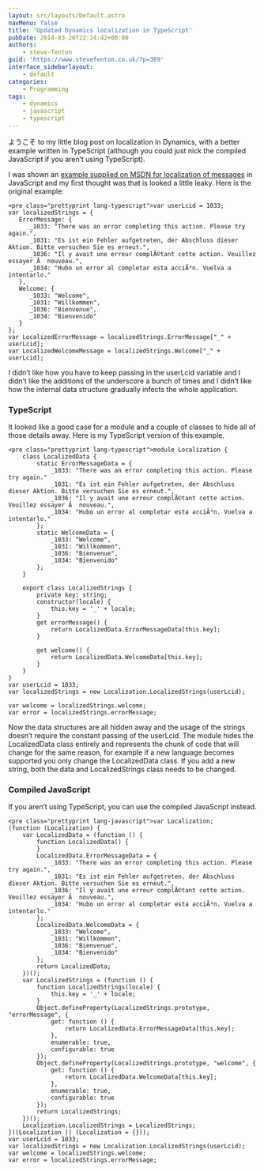```yaml
---
layout: src/layouts/Default.astro
navMenu: false
title: 'Updated Dynamics localization in TypeScript'
pubDate: 2014-03-26T22:24:42+00:00
authors:
    - steve-fenton
guid: 'https://www.stevefenton.co.uk/?p=369'
interface_sidebarlayout:
    - default
categories:
    - Programming
tags:
    - dynamics
    - javascript
    - typescript
---
```


ようこそ to my little blog post on localization in Dynamics, with a better example written in TypeScript (although you could just nick the compiled JavaScript if you aren’t using TypeScript).

I was shown an [example supplied on MSDN for localization of messages](http://msdn.microsoft.com/en-us/library/hh670609.aspx) in JavaScript and my first thought was that is looked a little leaky. Here is the original example:

```
<pre class="prettyprint lang-typescript">var userLcid = 1033;
var localizedStrings = {
   ErrorMessage: {
      _1033: "There was an error completing this action. Please try again.",
      _1031: "Es ist ein Fehler aufgetreten, der Abschluss dieser Aktion. Bitte versuchen Sie es erneut.",
      _1036: "Il y avait une erreur complÃ©tant cette action. Veuillez essayer Ã  nouveau.",
      _1034: "Hubo un error al completar esta acciÃ³n. Vuelva a intentarlo."
   },
   Welcome: {
      _1033: "Welcome",
      _1031: "Willkommen",
      _1036: "Bienvenue",
      _1034: "Bienvenido"
   }
};
var LocalizedErrorMessage = localizedStrings.ErrorMessage["_" + userLcid];
var LocalizedWelcomeMessage = localizedStrings.Welcome["_" + userLcid];
```
I didn’t like how you have to keep passing in the userLcid variable and I didn’t like the additions of the underscore a bunch of times and I didn’t like how the internal data structure gradually infects the whole application.

### TypeScript

It looked like a good case for a module and a couple of classes to hide all of those details away. Here is my TypeScript version of this example.

```
<pre class="prettyprint lang-typescript">module Localization {
    class LocalizedData {
        static ErrorMessageData = {
            _1033: "There was an error completing this action. Please try again."
            _1031: "Es ist ein Fehler aufgetreten, der Abschluss dieser Aktion. Bitte versuchen Sie es erneut.",
            _1036: "Il y avait une erreur complÃ©tant cette action. Veuillez essayer Ã  nouveau.",
            _1034: "Hubo un error al completar esta acciÃ³n. Vuelva a intentarlo."
        };
        static WelcomeData = {
            _1033: "Welcome",
            _1031: "Willkommen",
            _1036: "Bienvenue",
            _1034: "Bienvenido"
        };
    }
         
    export class LocalizedStrings {
        private key: string;
        constructor(locale) {
            this.key = '_' + locale;
        }
        get errorMessage() {
            return LocalizedData.ErrorMessageData[this.key];
        }
               
        get welcome() {
            return LocalizedData.WelcomeData[this.key];
        }
    }
}
var userLcid = 1033;
var localizedStrings = new Localization.LocalizedStrings(userLcid);
 
var welcome = localizedStrings.welcome;
var error = localizedStrings.errorMessage;
```
Now the data structures are all hidden away and the usage of the strings doesn’t require the constant passing of the userLcid. The module hides the LocalizedData class entirely and represents the chunk of code that will change for the same reason, for example if a new language becomes supported you only change the LocalizedData class. If you add a new string, both the data and LocalizedStrings class needs to be changed.

### Compiled JavaScript

If you aren’t using TypeScript, you can use the compiled JavaScript instead.

```
<pre class="prettyprint lang-javascript">var Localization;
(function (Localization) {
    var LocalizedData = (function () {
        function LocalizedData() {
        }
        LocalizedData.ErrorMessageData = {
            _1033: "There was an error completing this action. Please try again.",
            _1031: "Es ist ein Fehler aufgetreten, der Abschluss dieser Aktion. Bitte versuchen Sie es erneut.",
            _1036: "Il y avait une erreur complÃ©tant cette action. Veuillez essayer Ã  nouveau.",
            _1034: "Hubo un error al completar esta acciÃ³n. Vuelva a intentarlo."
        };
        LocalizedData.WelcomeData = {
            _1033: "Welcome",
            _1031: "Willkommen",
            _1036: "Bienvenue",
            _1034: "Bienvenido"
        };
        return LocalizedData;
    })();
    var LocalizedStrings = (function () {
        function LocalizedStrings(locale) {
            this.key = '_' + locale;
        }
        Object.defineProperty(LocalizedStrings.prototype, "errorMessage", {
            get: function () {
                return LocalizedData.ErrorMessageData[this.key];
            },
            enumerable: true,
            configurable: true
        });
        Object.defineProperty(LocalizedStrings.prototype, "welcome", {
            get: function () {
                return LocalizedData.WelcomeData[this.key];
            },
            enumerable: true,
            configurable: true
        });
        return LocalizedStrings;
    })();
    Localization.LocalizedStrings = LocalizedStrings;
})(Localization || (Localization = {}));
var userLcid = 1033;
var localizedStrings = new Localization.LocalizedStrings(userLcid);
var welcome = localizedStrings.welcome;
var error = localizedStrings.errorMessage;
```